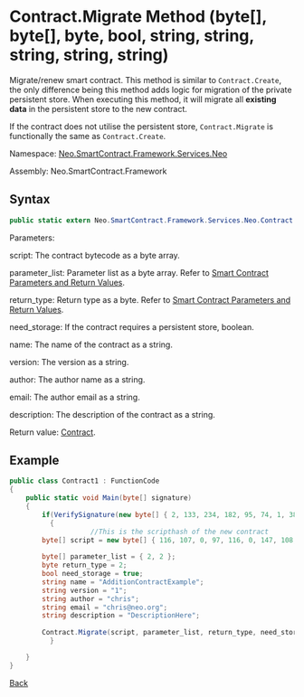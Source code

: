 # Contract.Migrate Method (byte[], byte[], byte, bool, string, string, string, string, string)

Migrate/renew smart contract. This method is similar to `Contract.Create`, the only difference being this method adds logic for migration of the private persistent store. When executing this method, it will migrate all **existing data** in the persistent store to the new contract.

If the contract does not utilise the persistent store, `Contract.Migrate` is functionally the same as `Contract.Create`.

Namespace: [Neo.SmartContract.Framework.Services.Neo](../../neo.md)

Assembly: Neo.SmartContract.Framework

## Syntax

```c#
public static extern Neo.SmartContract.Framework.Services.Neo.Contract Migrate(byte[] script, byte[] parameter_list, byte return_type, bool need_storage, string name, string version, string author, string email, string description)
```

Parameters: 

script: The contract bytecode as a byte array.

parameter_list: Parameter list as a byte array. Refer to [Smart Contract Parameters and Return Values](../../../../tutorial/Parameter.md).

return_type: Return type as a byte. Refer to [Smart Contract Parameters and Return Values](../../../../tutorial/Parameter.md).

need_storage: If the contract requires a persistent store, boolean.

name: The name of the contract as a string.

version: The version as a string.

author: The author name as a string.

email: The author email as a string.

description: The description of the contract as a string.

Return value: [Contract](../Contract.md).

## Example

```c#
public class Contract1 : FunctionCode
{
    public static void Main(byte[] signature)
    {
        if(VerifySignature(new byte[] { 2, 133, 234, 182, 95, 74, 1, 38, 228, 184, 91, 78, 93, 139, 126, 48, 58, 255, 126, 251, 54, 13, 89, 95, 46, 49, 137, 187, 144, 72, 122, 213, 170 }, signature))
          {
                    //This is the scripthash of the new contract
        byte[] script = new byte[] { 116, 107, 0, 97, 116, 0, 147, 108, 118, 107, 148, 121, 116, 81, 147, 108, 118, 107, 148, 121, 147, 116, 0, 148, 140, 108, 118, 107, 148, 114, 117, 98, 3, 0, 116, 0, 148, 140, 108, 118, 107, 148, 121, 97, 116, 140, 108, 118, 107, 148, 109, 116, 108, 118, 140, 107, 148, 109, 116, 108, 118, 140, 107, 148, 109, 108, 117, 102 }; 
      
        byte[] parameter_list = { 2, 2 };
        byte return_type = 2;
        bool need_storage = true;
        string name = "AdditionContractExample";
        string version = "1";
        string author = "chris";
        string email = "chris@neo.org";
        string description = "DescriptionHere";
      
        Contract.Migrate(script, parameter_list, return_type, need_storage, name, version, author, email, description);
          }

    }
}
```



[Back](../Contract.md)